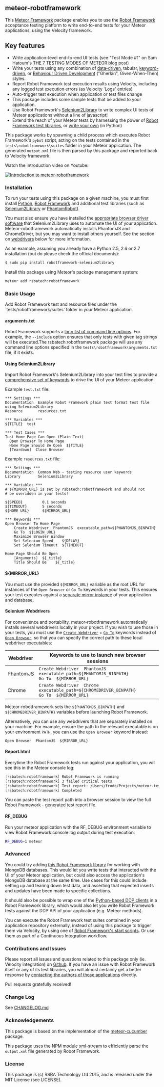## meteor-robotframework

This [Meteor Framework](https://www.meteor.com/) package enables you to use the [Robot Framework](http://robotframework.org) acceptance testing platform to write end-to-end tests for your Meteor applications, using the Velocity framework.

## Key features

* Write application-level end-to-end UI tests (see "Test Mode #1" on Sam Hatoum's [THE 7 TESTING MODES OF METEOR](http://www.meteortesting.com/blog/e72fe/the-7-testing-modes-of-meteor) blog post)
* Write your tests using any combination of [data-driven](http://robotframework.org/robotframework/latest/RobotFrameworkUserGuide.html#data-driven-style), tabular, [keyword-driven](http://robotframework.org/robotframework/latest/RobotFrameworkUserGuide.html#keyword-driven-style), or [Behaviour Driven Development](http://robotframework.org/robotframework/latest/RobotFrameworkUserGuide.html#behavior-driven-style) ("Gherkin", Given-When-Then) styles.
* Report Robot Framework test execution results using Velocity, including any logged test execution errors (as Velocity 'Logs' entries)
* Auto-trigger test execution when application or test files change
* This package includes some sample tests that be added to your application.
* Use Robot Framework's [Selenium2Library](https://github.com/rtomac/robotframework-selenium2library) to write complex UI tests of Meteor applications without a line of javascript!
* Extend the reach of your Meteor tests by harnessing the power of [Robot Framework test libraries](http://robotframework.org/#test-libraries), or [write your own](http://robotframework.org/robotframework/latest/RobotFrameworkUserGuide.html#creating-test-libraries) (in Python)

This package works by spawning a child process which executes Robot Framework's `pybot` script, acting on the tests contained in the `tests\robotframework\suites` folder in your Meteor application.  The generated `output.xml` file is then parsed by this package and reported back to Velocity framework.

Watch the introduction video on Youtube:

[![Introduction to meteor-robotframework](http://img.youtube.com/vi/90dX3QD7dYo/mqdefault.jpg)](http://youtu.be/90dX3QD7dYo)

### Installation

To run your tests using this package on a given machine, you must first install [Python](https://github.com/robotframework/robotframework/blob/master/INSTALL.rst#python-installation), [Robot Framework](https://github.com/robotframework/robotframework/blob/master/INSTALL.rst#installing-robot-framework) and additional test libraries (such as [Selenium2Library](https://github.com/rtomac/robotframework-selenium2library#installation) or [PhantomRobot](https://github.com/datakurre/phantomrobot)). 

You must also ensure you have installed the [appropriate browser driver software](http://docs.seleniumhq.org/docs/03_webdriver.jsp#selenium-webdriver-s-drivers) that Selenium2Library uses to automate the UI of your application.  Meteor-robotframework automatically installs PhantomJS and ChromeDriver, but you may want to install others yourself.  See the section on [webdrivers](#selenium-webdrivers) below for more information.

As an example, assuming you already have a Python 2.5, 2.6 or 2.7 installation (but do please check the official documents):

```bash
$ sudo pip install robotframework-selenium2library
```

Install this package using Meteor's package management system:

```bash
meteor add rsbatech:robotframework
```

### Basic Usage

Add Robot Framework test and resource files under the `tests/robotframework/suites' folder in your Meteor application.

#### arguments.txt

Robot Framework supports a [long list of command line options](http://robotframework.org/robotframework/latest/RobotFrameworkUserGuide.html#using-command-line-options).  For example, the `--include` option ensures that only tests with given tag strings will be executed.The rsbatech:robotframework package will use any command line options specified in the `tests\robotframework\arguments.txt` file, if it exists.

#### Using Selenium2Library

Import Robot Framework's Selenium2Library into your test files to provide a [comprehensive set of keywords](http://rtomac.github.io/robotframework-selenium2library/doc/Selenium2Library.html) to drive the UI of your Meteor application.

Example `test.txt` file:

```RobotFramework
*** Settings ***
Documentation  Example Robot Framework plain text format test file using Selenium2Library
Resource       resources.txt

*** Variables ***
${TITLE}  test

*** Test Cases ***
Test Home Page Can Open (Plain Text)
  Open Browser To Home Page
  Home Page Should Be Open  ${TITLE}
  [Teardown]  Close Browser
```

Example `resources.txt` file:

```RobotFramework
*** Settings ***
Documentation  Common Web - testing resource user keywords
Library        Selenium2Library

*** Variables ***
# ${MIRROR_URL} is set by rsbatech:robotframework and should not
# be overidden in your tests!

${SPEED}         0.1 seconds
${TIMEOUT}       5 seconds
${HOME URL}      ${MIRROR_URL}

*** Keywords ***
Open Browser To Home Page
    Create Webdriver  PhantomJS  executable_path=${PHANTOMJS_BINPATH}
    Go To  ${LOGIN_URL}
    Maximize Browser Window
    Set Selenium Speed    ${DELAY}
    Set Selenium Timeout  ${TIMEOUT}

Home Page Should Be Open
    [Arguments]  ${_title}
    Title Should Be    ${_title}

```

#### ${MIRROR_URL}

You must use the provided `${MIRROR_URL}` variable as the root URL for instances of the `Open Browser` or `Go To` keywords in your tests.  This ensures your test executes against a [separate mirror instance](https://github.com/meteor-velocity/node-soft-mirror) of your application and database.

#### Selenium Webdrivers

For convenience and portability, meteor-robotframework automatically installs several webdrivers locally in your project.  If you wish to use those in your tests, you must use the [`Create Webdriver`](http://rtomac.github.io/robotframework-selenium2library/doc/Selenium2Library.html#Create%20Webdriver) + [`Go To`](http://rtomac.github.io/robotframework-selenium2library/doc/Selenium2Library.html#Go%20To) keywords instead of [`Open Browser`](http://rtomac.github.io/robotframework-selenium2library/doc/Selenium2Library.html#Open%20Browser), so that you can specify the correct path to these local webdriver executables:

| Webdriver  | Keywords to use to launch new browser sessions                                                  |
| -----------| ----------------------------------------------------------------------------------------------- |
| PhantomJS  | `Create Webdriver  PhantomJS  executable_path=${PHANTOMJS_BINPATH}`<br> `Go To  ${MIRROR_URL}`  |
| Chrome     | `Create Webdriver  Chrome  executable_path=${CHROMEDRIVER_BINPATH}`<br> `Go To  ${MIRROR_URL}`  |

Meteor-robotframework sets the `${PHANTOMJS_BINPATH}` and `${CHROMEDRIVER_BINPATH}` variables before launching Robot Framework.

Alternatively, you can use any webdrivers that are separately installed on your machine.  For example, ensure the path to the relevant executable is on your environment `PATH`, you can use the `Open Browser` keyword instead:

```RobotFramework
Open Browser  PhantomJS  ${MIRROR_URL}
```

#### Report.html

Everytime the Robot Framework tests run against your application, you will see this in the Meteor console log:

```bash
[rsbatech:robotframework] Robot Framework is running
[rsbatech:robotframework] 3 failed critical tests
[rsbatech:robotframework] Test report: /Users/frodo/Projects/meteor-test/rftest/tests/robotframework/.logs/report.html
[rsbatech:robotframework] Completed
```

You can paste the test report path into a browser session to view the full Robot Framework - generated test report file.

#### RF_DEBUG

Run your meteor application with the RF_DEBUG environment variable to view Robot Framework console log output during test execution:

```bash
RF_DEBUG=1 meteor
```

### Advanced

You could try adding [this Robot Framework library](https://github.com/iPlantCollaborativeOpenSource/Robotframework-MongoDB-Library) for working with MongoDB databases.  This would let you write tests that interacted with the UI of your Meteor application, but could also access the application's MongoDB database at the same time.  Use cases for this could include setting up and tearing down test data, and asserting that expected inserts and updates have been made to specific collections.

It should also be possible to wrap one of the [Python-based DDP clients](http://meteorpedia.com/read/DDP_Clients#Python) in a Robot Framework library, which would also let you write Robot Framework tests against the DDP API of your application (e.g. Meteor methods).

You can execute the Robot Framework test suites contained in your application repository externally, instead of using this package to trigger them via Velocity, by using one of [Robot Framework's start scripts](http://robotframework.org/robotframework/latest/RobotFrameworkUserGuide.html#starting-test-execution).  Or use them as part of a Continuous Integration workflow.

### Contributions and Issues

Please report all issues and questions related to this package only (ie. Velocity integration) on [Github](https://github.com/rjsmith/meteor-robotframework/issues).  If you have an issue with Robot Framework itself or any of its test libraries, you will almost certainly get a better response by [contacting the authors of those applications](http://robotframework.org/#support-contact) directly.  

Pull requests gratefully received!

### Change Log

See [CHANGELOG.md](CHANGELOG.md)

### Acknowledgements

This package is based on the implementation of the [meteor-cucumber](https://github.com/xolvio/meteor-cucumber) package.

This package uses the NPM module [xml-stream](https://github.com/assistunion/xml-stream) to efficiently parse the `output.xml` file generated by Robot Framework.

### License

This package is (c) RSBA Technology Ltd 2015, and is released under the MIT License (see LICENSE).
